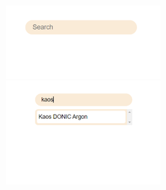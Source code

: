 <td><img width="350px" src="src/assets/img/standby.PNG"  border="0" border="0" alt="1" /></td>
<td><img width="350px" src="src/assets/img/search.PNG"  border="0" border="0" alt="1" /></td>